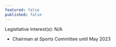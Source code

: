 ```yaml
---
featured: false
published: false
---
```

Legistlative Interest(s): N/A

* Chairman at Sports Committee until May 2023